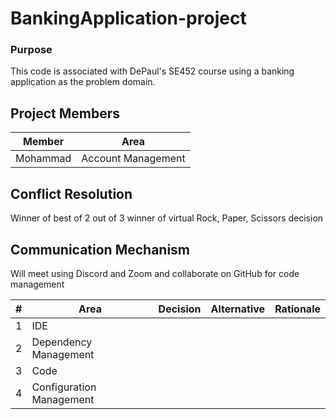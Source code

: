 # BankingApplication-project

### Purpose
This code is associated with DePaul's SE452 course using a banking application as the problem domain.

## Project Members

| Member   | Area | 
|--------- |----------------------|
| Mohammad | Account Management   | 
    

## Conflict Resolution
Winner of best of 2 out of 3 winner of virtual Rock, Paper, Scissors decision

## Communication Mechanism
Will meet using Discord and Zoom and collaborate on GitHub for code management

| # | Area                    | Decision| Alternative | Rationale |
|---|-------------------------|---------|-------------|-----------|
| 1 | IDE                     |         |             |           |
| 2 | Dependency Management   |         |             |           |
| 3 | Code                    |         |             |           |
| 4 | Configuration Management|         |             |           |